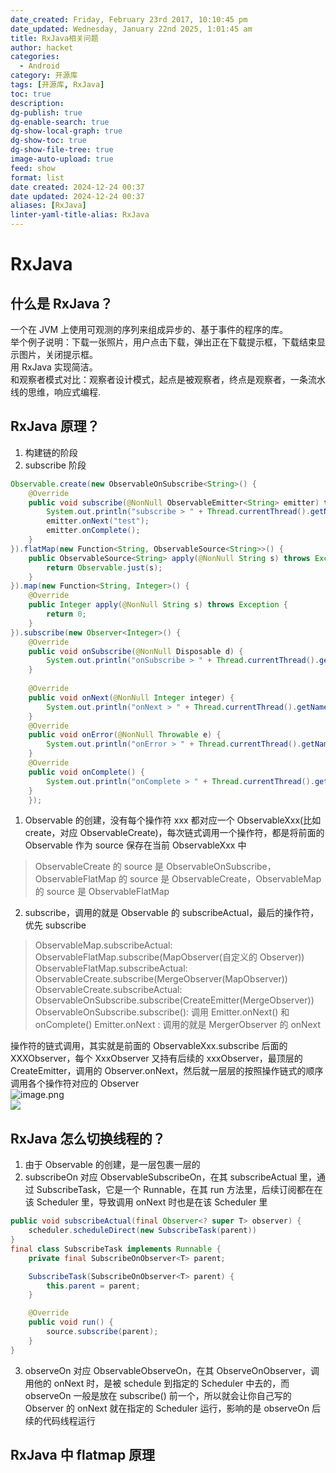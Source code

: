 ```yaml
---
date_created: Friday, February 23rd 2017, 10:10:45 pm
date_updated: Wednesday, January 22nd 2025, 1:01:45 am
title: RxJava相关问题
author: hacket
categories:
  - Android
category: 开源库
tags: [开源库, RxJava]
toc: true
description: 
dg-publish: true
dg-enable-search: true
dg-show-local-graph: true
dg-show-toc: true
dg-show-file-tree: true
image-auto-upload: true
feed: show
format: list
date created: 2024-12-24 00:37
date updated: 2024-12-24 00:37
aliases: [RxJava]
linter-yaml-title-alias: RxJava
---
```


# RxJava

## 什么是 RxJava？

一个在 JVM 上使用可观测的序列来组成异步的、基于事件的程序的库。<br />举个例子说明：下载一张照片，用户点击下载，弹出正在下载提示框，下载结束显示图片，关闭提示框。<br />用 RxJava 实现简洁。<br />和观察者模式对比：观察者设计模式，起点是被观察者，终点是观察者，一条流水线的思维，响应式编程.

## RxJava 原理？

1. 构建链的阶段
2. subscribe 阶段

```java
Observable.create(new ObservableOnSubscribe<String>() {
    @Override
    public void subscribe(@NonNull ObservableEmitter<String> emitter) throws Exception {
        System.out.println("subscribe > " + Thread.currentThread().getName());
        emitter.onNext("test");
        emitter.onComplete();
    }
}).flatMap(new Function<String, ObservableSource<String>>() {
    public ObservableSource<String> apply(@NonNull String s) throws Exception {
        return Observable.just(s);
    }
}).map(new Function<String, Integer>() {
    @Override
    public Integer apply(@NonNull String s) throws Exception {
        return 0;
    }
}).subscribe(new Observer<Integer>() {
    @Override
    public void onSubscribe(@NonNull Disposable d) {
        System.out.println("onSubscribe > " + Thread.currentThread().getName());
    }
    
    @Override
    public void onNext(@NonNull Integer integer) {
        System.out.println("onNext > " + Thread.currentThread().getName());
    }
    @Override
    public void onError(@NonNull Throwable e) {
        System.out.println("onError > " + Thread.currentThread().getName());
    }
    @Override
    public void onComplete() {
        System.out.println("onComplete > " + Thread.currentThread().getName());
    }
    });
```

1. Observable 的创建，没有每个操作符 xxx 都对应一个 ObservableXxx(比如 create，对应 ObservableCreate)，每次链式调用一个操作符，都是将前面的 Observable 作为 source 保存在当前 ObservableXxx 中

> ObservableCreate 的 source 是 ObservableOnSubscribe，ObservableFlatMap 的 source 是 ObservableCreate，ObservableMap 的 source 是 ObservableFlatMap

2. subscribe，调用的就是 Observable 的 subscribeActual，最后的操作符，优先 subscribe

> ObservableMap.subscribeActual: ObservableFlatMap.subscribe(MapObserver(自定义的 Observer))
> ObservableFlatMap.subscribeActual: ObservableCreate.subscribe(MergeObserver(MapObserver))
> ObservableCreate.subscribeActual: ObservableOnSubscribe.subscribe(CreateEmitter(MergeObserver))
> ObservableOnSubscribe.subscribe(): 调用 Emitter.onNext() 和 onComplete()
> Emitter.onNext : 调用的就是 MergerObserver 的 onNext

操作符的链式调用，其实就是前面的 ObservableXxx.subscribe 后面的 XXXObserver，每个 XxxObserver 又持有后续的 xxxObserver，最顶层的 CreateEmitter，调用的 Observer.onNext，然后就一层层的按照操作链式的顺序调用各个操作符对应的 Observer<br />![image.png](https://cdn.nlark.com/yuque/0/2022/png/694278/1654529893095-7133d42a-433e-44c4-9e45-ba2fcbcae9cb.png#averageHue=%23f6f4f4&clientId=uce81d59a-7571-4&from=paste&height=444&id=ua643010a&originHeight=666&originWidth=1470&originalType=binary&ratio=1&rotation=0&showTitle=false&size=314033&status=done&style=none&taskId=u91ea4945-9ec8-40a1-b08f-2311f1af3cb&title=&width=980)<br />![](https://cdn.nlark.com/yuque/0/2022/png/694278/1655866410462-1b00b41e-922d-4fbd-9e48-af48d3b469fc.png#averageHue=%23fdfbf9&clientId=uc6976aa9-5aa3-4&from=paste&height=228&id=u5fc9fffa&originHeight=661&originWidth=2376&originalType=url&ratio=1&rotation=0&showTitle=false&status=done&style=none&taskId=u459f4eb5-6071-4cdb-ba44-b88caf2b68e&title=&width=821)

## RxJava 怎么切换线程的？

1. 由于 Observable 的创建，是一层包裹一层的
2. subscribeOn 对应 ObservableSubscribeOn，在其 subscribeActual 里，通过 SubscribeTask，它是一个 Runnable，在其 run 方法里，后续订阅都在在该 Scheduler 里，导致调用 onNext 时也是在该 Scheduler 里

```java
public void subscribeActual(final Observer<? super T> observer) {
    scheduler.scheduleDirect(new SubscribeTask(parent))
}
final class SubscribeTask implements Runnable {
    private final SubscribeOnObserver<T> parent;

    SubscribeTask(SubscribeOnObserver<T> parent) {
        this.parent = parent;
    }

    @Override
    public void run() {
        source.subscribe(parent);
    }
}
```

3. observeOn 对应 ObservableObserveOn，在其 ObserveOnObserver，调用他的 onNext 时，是被 schedule 到指定的 Scheduler 中去的，而 observeOn 一般是放在 subscribe() 前一个，所以就会让你自己写的 Observer 的 onNext 就在指定的 Scheduler 运行，影响的是 observeOn 后续的代码线程运行

## RxJava 中 flatmap 原理

